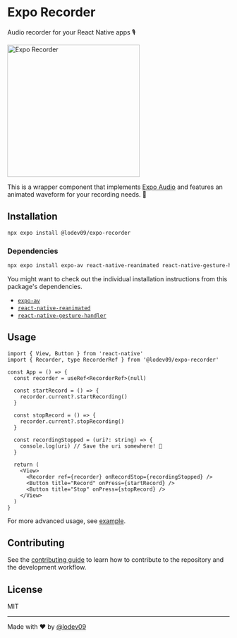 # Expo Recorder

Audio recorder for your React Native apps 🎙️

<img alt="Expo Recorder" src="preview.gif" width="300px" />

This is a wrapper component that implements [Expo Audio](https://docs.expo.dev/versions/latest/sdk/audio/) and features an animated waveform for your recording needs. 💪

## Installation

```sh
npx expo install @lodev09/expo-recorder
```

### Dependencies

```sh
npx expo install expo-av react-native-reanimated react-native-gesture-handler
```

You might want to check out the individual installation instructions from this package's dependencies.

* [`expo-av`](https://docs.expo.dev/versions/latest/sdk/av/)
* [`react-native-reanimated`](https://docs.swmansion.com/react-native-reanimated/)
* [`react-native-gesture-handler`](https://docs.swmansion.com/react-native-gesture-handler/docs/)

## Usage

```tsx
import { View, Button } from 'react-native'
import { Recorder, type RecorderRef } from '@lodev09/expo-recorder'

const App = () => {
  const recorder = useRef<RecorderRef>(null)

  const startRecord = () => {
    recorder.current?.startRecording()
  }

  const stopRecord = () => {
    recorder.current?.stopRecording()
  }

  const recordingStopped = (uri?: string) => {
    console.log(uri) // Save the uri somewhere! 🎉
  }

  return (
    <View>
      <Recorder ref={recorder} onRecordStop={recordingStopped} />
      <Button title="Record" onPress={startRecord} />
      <Button title="Stop" onPress={stopRecord} />
    </View>
  )
}
```

For more advanced usage, see [example](example/components/ThemedRecorderSheet.tsx).

## Contributing

See the [contributing guide](CONTRIBUTING.md) to learn how to contribute to the repository and the development workflow.

## License

MIT

---

Made with ❤️ by [@lodev09](http://linkedin.com/in/lodev09/)
